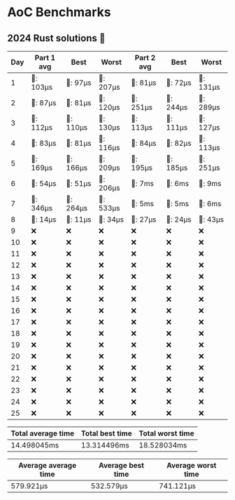 # AoC Benchmarks
## 2024 Rust solutions 🤠 
| Day | Part 1 avg | Best | Worst | Part 2 avg | Best | Worst |
| --- | --- | --- | --- | --- | --- | --- |
|1|🦀: 103µs|🦀: 97µs|🦀: 207µs|🦀: 81µs|🦀: 72µs|🦀: 131µs|
|2|🦀: 87µs|🦀: 81µs|🦀: 120µs|🦀: 251µs|🦀: 244µs|🦀: 289µs|
|3|🦀: 112µs|🦀: 110µs|🦀: 130µs|🦀: 113µs|🦀: 111µs|🦀: 127µs|
|4|🦀: 83µs|🦀: 81µs|🦀: 116µs|🦀: 84µs|🦀: 82µs|🦀: 113µs|
|5|🦀: 169µs|🦀: 166µs|🦀: 209µs|🦀: 195µs|🦀: 185µs|🦀: 251µs|
|6|🦀: 54µs|🦀: 51µs|🦀: 206µs|💅: 7ms|💅: 6ms|💅: 9ms|
|7|🦀: 346µs|🦀: 264µs|🦀: 533µs|💅: 5ms|💅: 5ms|💅: 6ms|
|8|🦀: 14µs|🦀: 11µs|🦀: 34µs|🦀: 27µs|🦀: 24µs|🦀: 43µs|
|9|❌|❌|❌|❌|❌|❌|
|10|❌|❌|❌|❌|❌|❌|
|11|❌|❌|❌|❌|❌|❌|
|12|❌|❌|❌|❌|❌|❌|
|13|❌|❌|❌|❌|❌|❌|
|14|❌|❌|❌|❌|❌|❌|
|15|❌|❌|❌|❌|❌|❌|
|16|❌|❌|❌|❌|❌|❌|
|17|❌|❌|❌|❌|❌|❌|
|18|❌|❌|❌|❌|❌|❌|
|19|❌|❌|❌|❌|❌|❌|
|20|❌|❌|❌|❌|❌|❌|
|21|❌|❌|❌|❌|❌|❌|
|22|❌|❌|❌|❌|❌|❌|
|23|❌|❌|❌|❌|❌|❌|
|24|❌|❌|❌|❌|❌|❌|
|25|❌|❌|❌|❌|❌|❌|

| Total average time | Total best time | Total worst time |
| --- | --- | --- |
| 14.498045ms | 13.314496ms | 18.528034ms |

| Average average time | Average best time | Average worst time |
| --- | --- | --- |
| 579.921µs | 532.579µs | 741.121µs |

